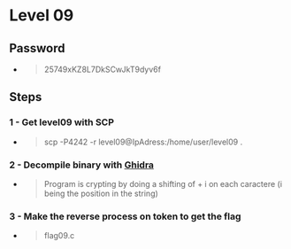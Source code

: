 # Level 09

## Password
- > 25749xKZ8L7DkSCwJkT9dyv6f

## Steps

### **1 -** Get level09 with SCP
- > scp -P4242 -r level09@IpAdress:/home/user/level09 .

### **2 -**  Decompile binary with [Ghidra](https://dogbolt.org/)
- >Program is crypting by doing a shifting of + i on each caractere (i being the position in the string) 
### **3 -** Make the reverse process on token to get the flag
- > flag09.c

